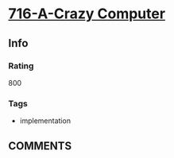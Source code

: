# [716-A-Crazy Computer](https://codeforces.com/problemset/problem/716/A)

## Info

### Rating

800

### Tags

- implementation

## __COMMENTS__

> 
